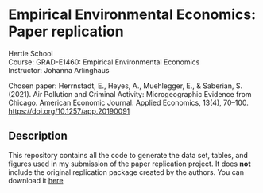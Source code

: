 # Empirical Environmental Economics: Paper replication

Hertie School  
Course: GRAD-E1460: Empirical Environmental Economics   
Instructor: Johanna Arlinghaus  

Chosen paper: Herrnstadt, E., Heyes, A., Muehlegger, E., & Saberian, S. (2021). Air Pollution and Criminal Activity: Microgeographic Evidence from Chicago. American Economic Journal: Applied Economics, 13(4), 70–100. https://doi.org/10.1257/app.20190091

## Description
This repository contains all the code to generate the data set, tables, and figures used in my submission of the paper replication project. It does **not** include the original replication package created by the authors. You can download it [here](https://www.openicpsr.org/openicpsr/project/119403/version/V1/view)
